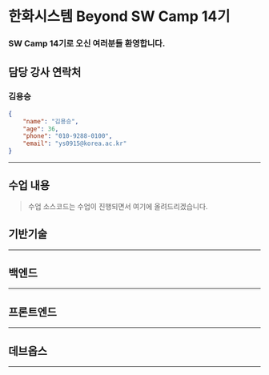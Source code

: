 # 한화시스템 Beyond SW Camp 14기
### SW Camp 14기로 오신 여러분들 환영합니다.

## 담당 강사 연락처
### 김용승
```json
{
    "name": "김용승",
    "age": 36,
    "phone": "010-9288-0100",
    "email": "ys0915@korea.ac.kr"
}
```

---
## 수업 내용
> 수업 소스코드는 수업이 진행되면서 여기에 올려드리겠습니다.

## 기반기술

---
## 백엔드

---
## 프론트엔드

---
## 데브옵스

---
